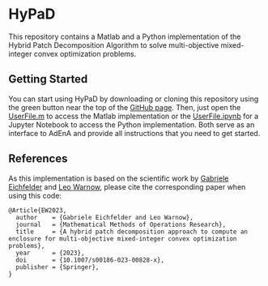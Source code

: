 # HyPaD
This repository contains a Matlab and a Python implementation of the Hybrid Patch Decomposition Algorithm to solve multi-objective mixed-integer convex optimization problems.

## Getting Started
You can start using HyPaD by downloading or cloning this repository using the green button near the top of the [GitHub page](https://github.com/LeoWarnow/HyPaD).
Then, just open the [UserFile.m](https://github.com/LeoWarnow/HyPaD/blob/main/matlab/UserFile.m) to access the Matlab implementation or the [UserFile.ipynb](https://github.com/LeoWarnow/HyPaD/blob/main/python/UserFile.ipynb) for a Jupyter Notebook to access the Python implementation.
Both serve as an interface to AdEnA and provide all instructions that you need to get started.

## References
As this implementation is based on the scientific work by [Gabriele Eichfelder](https://www.tu-ilmenau.de/mmor/team/gabriele-eichfelder/) and [Leo Warnow](https://www.tu-ilmenau.de/mmor/team/leo-warnow/), please cite the corresponding paper when using this code:
````
@Article{EW2023,
  author    = {Gabriele Eichfelder and Leo Warnow},
  journal   = {Mathematical Methods of Operations Research},
  title     = {A hybrid patch decomposition approach to compute an enclosure for multi-objective mixed-integer convex optimization problems},
  year      = {2023},
  doi       = {10.1007/s00186-023-00828-x},
  publisher = {Springer},
}
````
